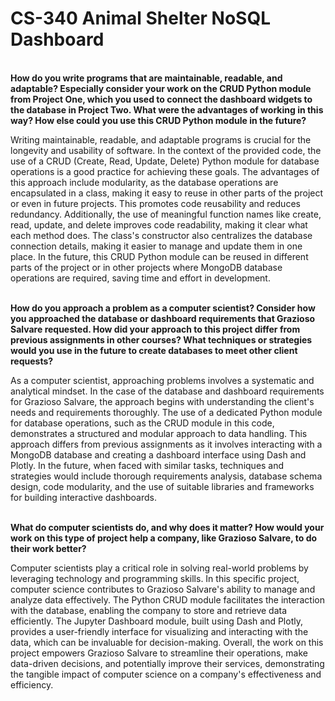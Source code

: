 # CS-340 Animal Shelter NoSQL Dashboard
<br><b>How do you write programs that are maintainable, readable, and adaptable? Especially consider your work on the CRUD Python module from Project One, which you used to connect the dashboard widgets to the database in Project Two. What were the advantages of working in this way? How else could you use this CRUD Python module in the future?</b></br>

Writing maintainable, readable, and adaptable programs is crucial for the longevity and usability of software. In the context of the provided code, the use of a CRUD (Create, Read, Update, Delete) Python module for database operations is a good practice for achieving these goals. The advantages of this approach include modularity, as the database operations are encapsulated in a class, making it easy to reuse in other parts of the project or even in future projects. This promotes code reusability and reduces redundancy. Additionally, the use of meaningful function names like create, read, update, and delete improves code readability, making it clear what each method does. The class's constructor also centralizes the database connection details, making it easier to manage and update them in one place. In the future, this CRUD Python module can be reused in different parts of the project or in other projects where MongoDB database operations are required, saving time and effort in development.

<br><b>How do you approach a problem as a computer scientist? Consider how you approached the database or dashboard requirements that Grazioso Salvare requested. How did your approach to this project differ from previous assignments in other courses? What techniques or strategies would you use in the future to create databases to meet other client requests?</b></br>

As a computer scientist, approaching problems involves a systematic and analytical mindset. In the case of the database and dashboard requirements for Grazioso Salvare, the approach begins with understanding the client's needs and requirements thoroughly. The use of a dedicated Python module for database operations, such as the CRUD module in this code, demonstrates a structured and modular approach to data handling. This approach differs from previous assignments as it involves interacting with a MongoDB database and creating a dashboard interface using Dash and Plotly. In the future, when faced with similar tasks, techniques and strategies would include thorough requirements analysis, database schema design, code modularity, and the use of suitable libraries and frameworks for building interactive dashboards.

<br><b>What do computer scientists do, and why does it matter? How would your work on this type of project help a company, like Grazioso Salvare, to do their work better?</b></br>

Computer scientists play a critical role in solving real-world problems by leveraging technology and programming skills. In this specific project, computer science contributes to Grazioso Salvare's ability to manage and analyze data effectively. The Python CRUD module facilitates the interaction with the database, enabling the company to store and retrieve data efficiently. The Jupyter Dashboard module, built using Dash and Plotly, provides a user-friendly interface for visualizing and interacting with the data, which can be invaluable for decision-making. Overall, the work on this project empowers Grazioso Salvare to streamline their operations, make data-driven decisions, and potentially improve their services, demonstrating the tangible impact of computer science on a company's effectiveness and efficiency.
